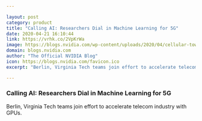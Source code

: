 ```yaml
---

layout: post
category: product
title: "Calling AI: Researchers Dial in Machine Learning for 5G"
date: 2020-04-21 16:10:44
link: https://vrhk.co/2VpKrWa
image: https://blogs.nvidia.com/wp-content/uploads/2020/04/cellular-tower-pixabay.jpg
domain: blogs.nvidia.com
author: "The Official NVIDIA Blog"
icon: https://blogs.nvidia.com/favicon.ico
excerpt: "Berlin, Virginia Tech teams join effort to accelerate telecom industry with GPUs."

---
```


### Calling AI: Researchers Dial in Machine Learning for 5G

Berlin, Virginia Tech teams join effort to accelerate telecom industry with GPUs.
